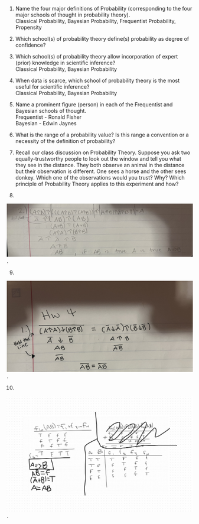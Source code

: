 1.  Name the four major definitions of Probability (corresponding to the four major schools of thought in probability theory).  
Classical Probability, Bayesian Probability, Frequentist Probability, Propensity  


2.  Which school(s) of probability theory define(s) probability as degree of confidence?  



3. Which school(s) of probability theory allow incorporation of expert (prior) knowledge in scientific inference?  
Classical Probability, Bayesian Probability  

4.  When data is scarce, which school of probability theory is the most useful for scientific inference?  
Classical Probability, Bayesian Probability  


5.  Name a prominent figure (person) in each of the Frequentist and Bayesian schools of thought.  
Frequentist - Ronald Fisher  
Bayesian - Edwin Jaynes  

6.  What is the range of a probability value? Is this range a convention or a necessity of the definition of probability?  

7.  Recall our class discussion on Probability Theory. Suppose you ask two equally-trustworthy people to look out the window and tell you what they see in the distance. They both observe an animal in the distance but their observation is different. One sees a horse and the other sees donkey. Which one of the observations would you trust? Why? Which principle of Probability Theory applies to this experiment and how?  



8.   
 ![Q4Q8](Q4Q8.jpg).    

9.   
 ![Q4Q9](Q4Q1.jpg).  

10.  
 ![Q4Q10.jpg](Q4Q10.jpg).   
  







